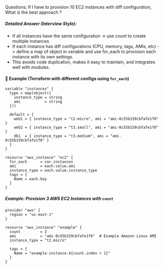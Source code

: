 Questions;
If I have to provision 10 EC2 instances with diff configuration, What is the best approach ?

##### Detailed Answer (Interview Style):
- If all instances have the same configuration -> use count to create multiple instances
- If each instance has diff configurations (CPU, memory, tags, AMIs, etc) -> define a map of object in variable and use for_each to provision each instance with its own settings.
- This avoids code duplication, makes it easy to maintain, and integrates well with modules.
#### 🔹 Example (Terraform with different configs using `for_each`)

```
variable "instances" {
  type = map(object({
    instance_type = string
    ami           = string
  }))

  default = {
    web1 = { instance_type = "t2.micro", ami = "ami-0c55b159cbfafe1f0" }
    web2 = { instance_type = "t3.small", ami = "ami-0c55b159cbfafe1f0" }
    db1  = { instance_type = "t3.medium", ami = "ami-0c55b159cbfafe1f0" }
  }
}

resource "aws_instance" "ec2" {
  for_each      = var.instances
  ami           = each.value.ami
  instance_type = each.value.instance_type
  tags = {
    Name = each.key
  }
}
```

##### Example: Provision 3 AWS EC2 Instances with `count`
```
provider "aws" {
  region = "us-east-1"
}

resource "aws_instance" "example" {
  count         = 3
  ami           = "ami-0c55b159cbfafe1f0"  # Example Amazon Linux AMI
  instance_type = "t2.micro"

  tags = {
    Name = "example-instance-${count.index + 1}"
  }
}
```